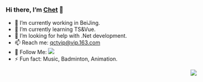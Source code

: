 ### Hi there, I’m [Chet](https://github.com/qiect) 👋 

- 🔭 I’m currently working in BeiJing.
- 🌱 I’m currently learning TS&Vue.
- 🤔 I’m looking for help with .Net development.
- 📫 Reach me: [qctvip@vip.163.com](mailto:qctvip@vip.163.com)
- 👏 Follow Me: [![](https://img.shields.io/github/followers/qiect?label=follow%20me&style=social)](https://github.com/qiect/)
- ⚡ Fun fact: Music, Badminton, Animation.
<img align="right"  src="https://github-readme-stats.vercel.app/api?username=qiect&show_icons=true">

